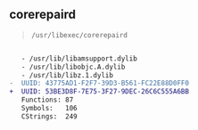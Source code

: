 ## corerepaird

> `/usr/libexec/corerepaird`

```diff

   - /usr/lib/libamsupport.dylib
   - /usr/lib/libobjc.A.dylib
   - /usr/lib/libz.1.dylib
-  UUID: 43775AD1-F2F7-39D3-B561-FC22E88D0FF0
+  UUID: 53BE3D8F-7E75-3F27-9DEC-26C6C555A6BB
   Functions: 87
   Symbols:   106
   CStrings:  249

```
